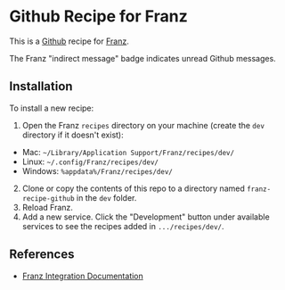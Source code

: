 # Github Recipe for Franz
This is a [Github](https://github.com) recipe for [Franz](https://meetfranz.com).

The Franz "indirect message" badge indicates unread Github messages.

## Installation

To install a new recipe:

1. Open the Franz `recipes` directory on your machine (create the `dev` directory if it doesn't exist):
* Mac: `~/Library/Application Support/Franz/recipes/dev/`
* Linux: `~/.config/Franz/recipes/dev/`
* Windows: `%appdata%/Franz/recipes/dev/`
2. Clone or copy the contents of this repo to a directory named `franz-recipe-github` in the `dev` folder.
3. Reload Franz.
4. Add a new service. Click the "Development" button under available services
to see the recipes added in `.../recipes/dev/`.

## References
* [Franz Integration Documentation](https://github.com/meetfranz/plugins/tree/master/docs)
